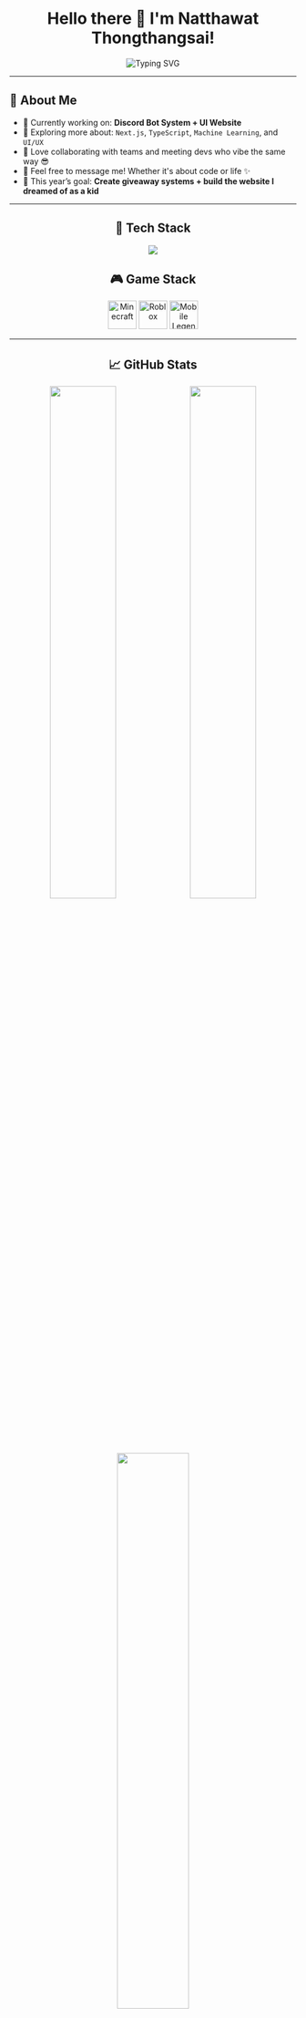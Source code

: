 <h1 align="center">
  Hello there 👋 I'm Natthawat Thongthangsai!
</h1>

<p align="center">
  <img src="https://readme-typing-svg.demolab.com?font=Fira+Code&weight=600&size=22&pause=1000&color=00B9FF&center=true&vCenter=true&width=600&lines=Full-stack+Dev+%E2%9A%99%EF%B8%8F;Discord+Bot+Developer+%F0%9F%A4%96;UI+Designer+%F0%9F%96%8C%EF%B8%8F;Always+Learning+%F0%9F%93%9A" alt="Typing SVG" />
</p>

---

## 💫 About Me

- 🔭 Currently working on: **Discord Bot System + UI Website**
- 🌱 Exploring more about: `Next.js`, `TypeScript`, `Machine Learning`, and `UI/UX`
- 👯 Love collaborating with teams and meeting devs who vibe the same way 😎
- 💬 Feel free to message me! Whether it's about code or life ✨
- 🎯 This year’s goal: **Create giveaway systems + build the website I dreamed of as a kid**
---
<div align="center">
<h2> 🚀 Tech Stack</h2>
<div align="center">
  <img src="https://skillicons.dev/icons?i=js,ts,nodejs,nextjs,tailwind,html,css,git,vscode,discord" />
<h2>🎮 Game Stack</h2>
<div align="center">
  <img src="https://cdn.discordapp.com/attachments/1359118520515952642/1361552271342833826/minecraft_logo_icon_168974.png?ex=67ff2bdd&is=67fdda5d&hm=c5026a214a839ff5624a822f5768315c8fd170d6d45b1091d92a53c43b736b32&" alt="Minecraft" style="width: 50px; height: 50px;" />
  <img src="https://cdn.discordapp.com/attachments/1359118520515952642/1361553097486368868/roblox_alt_macos_bigsur_icon_189774.png?ex=67ff2ca2&is=67fddb22&hm=9560904f7cb45f3bcec6f73384a5da53a1f91ec8046c8166900d05d469e61191&" alt="Roblox" style="width: 50px; height: 50px;" />
  <img src="https://cdn.discordapp.com/attachments/1359118520515952642/1361553844668207215/8e0d462eef87f64eb590a5d9c848c0c1.png?ex=67ff2d55&is=67fddbd5&hm=b07c11cd8bfc5180a05b8841e865c68c8220abf13d654c5df43c595a784720b8&" alt="Mobile Legends" style="width: 50px; height: 50px;" />
</div>

---

## 📈 GitHub Stats

<div align="center">
  <img src="https://github-readme-stats.vercel.app/api?username=NatthawatThongthangsai&show_icons=true&theme=tokyonight&hide_border=true" width="48%"/>
    <img src="https://github-readme-streak-stats.herokuapp.com?user=NatthawatThongthangsai&theme=tokyonight&hide_border=true" width="48%"/>
  <br/>
  <img src="https://github-readme-stats.vercel.app/api/top-langs/?username=NatthawatThongthangsai&layout=compact&theme=tokyonight&hide_border=true" width="50%"/>
</div>

---

## 🎶 Favorite Songs

[Spotify Track - My, Myself & I](https://open.spotify.com/track/40YcuQysJ0KlGQTeGUosTC?si=UFDUV0xxRyu8p2dBQq6h5A)

---

## 🌐 Contact Me

| Platform | Link |
|----------|------|
| 📧 Email | `aungpaovortex@gmail.com` |
| 💬 Discord | `natthawat999` |
| 👍 Facebook | [Natthawat Thongthangsai](https://web.facebook.com/profile.php?id=61573497462936) |
| 🌍 Website | Coming Soon... |
| 🧠 Personality | INFP |

---

## ⚡ Fun Facts

- 🎨 Love crafting clean, minimal, and interactive UIs ✨  
- 🎮 Game + music = coding boost  
- 🌌 Night owl — work at night, sleep in the morning (Night Owl Gang 🌙)

---

<p align="center">
  Thanks for stopping by my profile 🫶 <br/>
  If you like what you see, feel free to ⭐ my repo or give me a follow 🙌
</p>
